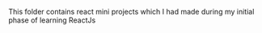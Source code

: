 This folder contains react mini projects which I had made during my initial phase of learning ReactJs
